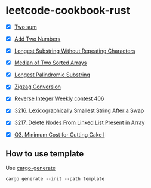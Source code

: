 # leetcode-cookbook-rust

- [x] [Two sum](https://leetcode.com/problems/two-sum/description/)
- [x] [Add Two Numbers](https://leetcode.com/problems/add-two-numbers/)
- [x] [Longest Substring Without Repeating Characters](https://leetcode.com/problems/longest-substring-without-repeating-characters/)
- [x] [Median of Two Sorted Arrays](https://leetcode.com/problems/median-of-two-sorted-arrays/)
- [x] [Longest Palindromic Substring](https://leetcode.com/problems/longest-palindromic-substring/description/)
- [x] [Zigzag Conversion](https://leetcode.com/problems/zigzag-conversion/)
- [x] [Reverse Integer](https://leetcode.com/problems/reverse-integer/)
[Weekly contest 406](https://leetcode.com/contest/weekly-contest-406/)
- [x] [3216. Lexicographically Smallest String After a Swap](https://leetcode.com/contest/weekly-contest-406/problems/lexicographically-smallest-string-after-a-swap/)
- [x] [3217. Delete Nodes From Linked List Present in Array](https://leetcode.com/contest/weekly-contest-406/problems/delete-nodes-from-linked-list-present-in-array/description/)
- [x] [Q3. Minimum Cost for Cutting Cake I](https://leetcode.com/contest/weekly-contest-406/problems/minimum-cost-for-cutting-cake-i/)


## How to use template

Use [cargo-generate](https://github.com/cargo-generate/cargo-generate)

```
cargo generate --init --path template
```